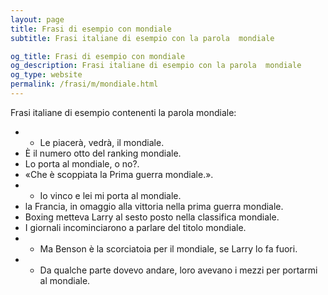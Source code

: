 ```yaml
---
layout: page
title: Frasi di esempio con mondiale 
subtitle: Frasi italiane di esempio con la parola  mondiale

og_title: Frasi di esempio con mondiale 
og_description: Frasi italiane di esempio con la parola  mondiale
og_type: website
permalink: /frasi/m/mondiale.html
---
```


Frasi italiane di esempio contenenti la parola mondiale:


- - Le piacerà, vedrà, il mondiale.
- È il numero otto del ranking mondiale.
- Lo porta al mondiale, o no?.
- «Che è scoppiata la Prima guerra mondiale.».
- - Io vinco e lei mi porta al mondiale.
- la Francia, in omaggio alla vittoria nella prima guerra mondiale.
- Boxing metteva Larry al sesto posto nella classifica mondiale.
- I giornali incominciarono a parlare del titolo mondiale.
- - Ma Benson è la scorciatoia per il mondiale, se Larry lo fa fuori.
- - Da qualche parte dovevo andare, loro avevano i mezzi per portarmi al mondiale.
